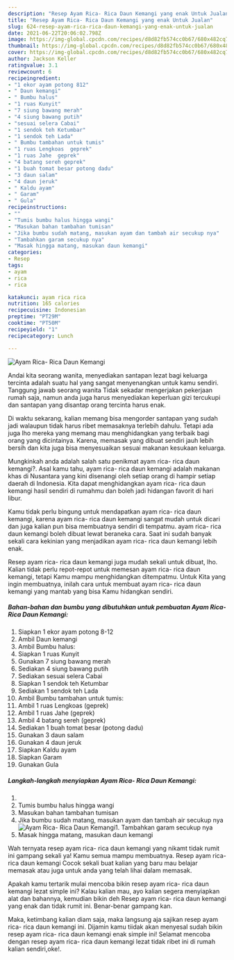 ```yaml
---
description: "Resep Ayam Rica- Rica Daun Kemangi yang enak Untuk Jualan"
title: "Resep Ayam Rica- Rica Daun Kemangi yang enak Untuk Jualan"
slug: 624-resep-ayam-rica-rica-daun-kemangi-yang-enak-untuk-jualan
date: 2021-06-22T20:06:02.798Z
image: https://img-global.cpcdn.com/recipes/d8d82fb574cc0b67/680x482cq70/ayam-rica-rica-daun-kemangi-foto-resep-utama.jpg
thumbnail: https://img-global.cpcdn.com/recipes/d8d82fb574cc0b67/680x482cq70/ayam-rica-rica-daun-kemangi-foto-resep-utama.jpg
cover: https://img-global.cpcdn.com/recipes/d8d82fb574cc0b67/680x482cq70/ayam-rica-rica-daun-kemangi-foto-resep-utama.jpg
author: Jackson Keller
ratingvalue: 3.1
reviewcount: 6
recipeingredient:
- "1 ekor ayam potong 812"
- " Daun kemangi"
- " Bumbu halus"
- "1 ruas Kunyit"
- "7 siung bawang merah"
- "4 siung bawang putih"
- "sesuai selera Cabai"
- "1 sendok teh Ketumbar"
- "1 sendok teh Lada"
- " Bumbu tambahan untuk tumis"
- "1 ruas Lengkoas  geprek"
- "1 ruas Jahe  geprek"
- "4 batang sereh geprek"
- "1 buah tomat besar potong dadu"
- "3 daun salam"
- "4 daun jeruk"
- " Kaldu ayam"
- " Garam"
- " Gula"
recipeinstructions:
- ""
- "Tumis bumbu halus hingga wangi"
- "Masukan bahan tambahan tumisan"
- "Jika bumbu sudah matang, masukan ayam dan tambah air secukup nya"
- "Tambahkan garam secukup nya"
- "Masak hingga matang, masukan daun kemangi"
categories:
- Resep
tags:
- ayam
- rica
- rica

katakunci: ayam rica rica 
nutrition: 165 calories
recipecuisine: Indonesian
preptime: "PT29M"
cooktime: "PT50M"
recipeyield: "1"
recipecategory: Lunch

---
```



![Ayam Rica- Rica Daun Kemangi](https://img-global.cpcdn.com/recipes/d8d82fb574cc0b67/680x482cq70/ayam-rica-rica-daun-kemangi-foto-resep-utama.jpg)

Andai kita seorang wanita, menyediakan santapan lezat bagi keluarga tercinta adalah suatu hal yang sangat menyenangkan untuk kamu sendiri. Tanggung jawab seorang  wanita Tidak sekadar mengerjakan pekerjaan rumah saja, namun anda juga harus menyediakan keperluan gizi tercukupi dan santapan yang disantap orang tercinta harus enak.

Di waktu  sekarang, kalian memang bisa mengorder santapan yang sudah jadi walaupun tidak harus ribet memasaknya terlebih dahulu. Tetapi ada juga lho mereka yang memang mau menghidangkan yang terbaik bagi orang yang dicintainya. Karena, memasak yang dibuat sendiri jauh lebih bersih dan kita juga bisa menyesuaikan sesuai makanan kesukaan keluarga. 



Mungkinkah anda adalah salah satu penikmat ayam rica- rica daun kemangi?. Asal kamu tahu, ayam rica- rica daun kemangi adalah makanan khas di Nusantara yang kini disenangi oleh setiap orang di hampir setiap daerah di Indonesia. Kita dapat menghidangkan ayam rica- rica daun kemangi hasil sendiri di rumahmu dan boleh jadi hidangan favorit di hari libur.

Kamu tidak perlu bingung untuk mendapatkan ayam rica- rica daun kemangi, karena ayam rica- rica daun kemangi sangat mudah untuk dicari dan juga kalian pun bisa membuatnya sendiri di tempatmu. ayam rica- rica daun kemangi boleh dibuat lewat beraneka cara. Saat ini sudah banyak sekali cara kekinian yang menjadikan ayam rica- rica daun kemangi lebih enak.

Resep ayam rica- rica daun kemangi juga mudah sekali untuk dibuat, lho. Kalian tidak perlu repot-repot untuk memesan ayam rica- rica daun kemangi, tetapi Kamu mampu menghidangkan ditempatmu. Untuk Kita yang ingin membuatnya, inilah cara untuk membuat ayam rica- rica daun kemangi yang mantab yang bisa Kamu hidangkan sendiri.

<!--inarticleads1-->

##### Bahan-bahan dan bumbu yang dibutuhkan untuk pembuatan Ayam Rica- Rica Daun Kemangi:

1. Siapkan 1 ekor ayam potong 8-12
1. Ambil  Daun kemangi
1. Ambil  Bumbu halus:
1. Siapkan 1 ruas Kunyit
1. Gunakan 7 siung bawang merah
1. Sediakan 4 siung bawang putih
1. Sediakan sesuai selera Cabai
1. Siapkan 1 sendok teh Ketumbar
1. Sediakan 1 sendok teh Lada
1. Ambil  Bumbu tambahan untuk tumis:
1. Ambil 1 ruas Lengkoas  (geprek)
1. Ambil 1 ruas Jahe  (geprek)
1. Ambil 4 batang sereh (geprek)
1. Sediakan 1 buah tomat besar (potong dadu)
1. Gunakan 3 daun salam
1. Gunakan 4 daun jeruk
1. Siapkan  Kaldu ayam
1. Siapkan  Garam
1. Gunakan  Gula




<!--inarticleads2-->

##### Langkah-langkah menyiapkan Ayam Rica- Rica Daun Kemangi:

1. 
1. Tumis bumbu halus hingga wangi
1. Masukan bahan tambahan tumisan
1. Jika bumbu sudah matang, masukan ayam dan tambah air secukup nya
<img src="//assets-global.cpcdn.com/assets/icons/button_play-2c75c40dde080a61004c1f40b05d8f140eaff45d7e9e6481dc71c63d2e7c4909.png" alt="Ayam Rica- Rica Daun Kemangi">1. Tambahkan garam secukup nya
1. Masak hingga matang, masukan daun kemangi




Wah ternyata resep ayam rica- rica daun kemangi yang nikamt tidak rumit ini gampang sekali ya! Kamu semua mampu membuatnya. Resep ayam rica- rica daun kemangi Cocok sekali buat kalian yang baru mau belajar memasak atau juga untuk anda yang telah lihai dalam memasak.

Apakah kamu tertarik mulai mencoba bikin resep ayam rica- rica daun kemangi lezat simple ini? Kalau kalian mau, ayo kalian segera menyiapkan alat dan bahannya, kemudian bikin deh Resep ayam rica- rica daun kemangi yang enak dan tidak rumit ini. Benar-benar gampang kan. 

Maka, ketimbang kalian diam saja, maka langsung aja sajikan resep ayam rica- rica daun kemangi ini. Dijamin kamu tiidak akan menyesal sudah bikin resep ayam rica- rica daun kemangi enak simple ini! Selamat mencoba dengan resep ayam rica- rica daun kemangi lezat tidak ribet ini di rumah kalian sendiri,oke!.

